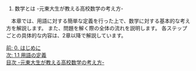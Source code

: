 1. 数学とは -元東大生が教える高校数学の考え方-

　本章では、用語に対する簡単な定義を行った上で、数学に対する基本的な考え方を解説します。
また、問題を解く際の全体の流れを説明します。
各ステップごとの具体的な内容は、2章以降で解説しています。

[前: 0. はじめに](http://tarukosu.hatenablog.com/entry/2016/07/08/123641)  
[次: 1.1 用語の定義](http://tarukosu.hatenablog.com/entry/2016/07/08/171633)  
[目次 -元東大生が教える高校数学の考え方-](http://tarukosu.hatenablog.com/entry/2016/07/08/123511)  
